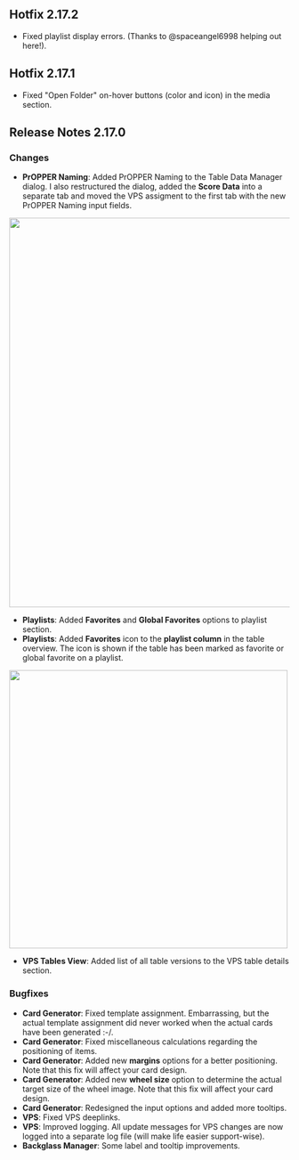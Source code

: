 ## Hotfix 2.17.2

- Fixed playlist display errors. (Thanks to @spaceangel6998 helping out here!).

## Hotfix 2.17.1

- Fixed "Open Folder" on-hover buttons (color and icon) in the media section.

## Release Notes 2.17.0

### Changes

- **PrOPPER Naming**: Added PrOPPER Naming to the Table Data Manager dialog. I also restructured the dialog, added the **Score Data** into a separate tab and moved the VPS assigment to the first tab with the new PrOPPER Naming input fields.

<img src="https://raw.githubusercontent.com/syd711/vpin-studio/main/documentation/tables/propper-naming.png" width="700" />

- **Playlists**: Added **Favorites** and **Global Favorites** options to playlist section.  
- **Playlists**: Added **Favorites** icon to the **playlist column** in the table overview. The icon is shown if the table has been marked as favorite or global favorite on a playlist.

<img src="https://raw.githubusercontent.com/syd711/vpin-studio/main/documentation/tables/favorites-icon.png" width="500" />
  
- **VPS Tables View**: Added list of all table versions to the VPS table details section.

### Bugfixes

- **Card Generator**: Fixed template assignment. Embarrassing, but the actual template assignment did never worked when the actual cards have been generated :-/.
- **Card Generator**: Fixed miscellaneous calculations regarding the positioning of items.
- **Card Generator**: Added new **margins** options for a better positioning. Note that this fix will affect your card design.
- **Card Generator**: Added new **wheel size** option to determine the actual target size of the wheel image. Note that this fix will affect your card design.
- **Card Generator**: Redesigned the input options and added more tooltips.
- **VPS**: Fixed VPS deeplinks.
- **VPS**: Improved logging. All update messages for VPS changes are now logged into a separate log file (will make life easier support-wise).
- **Backglass Manager**: Some label and tooltip improvements.

